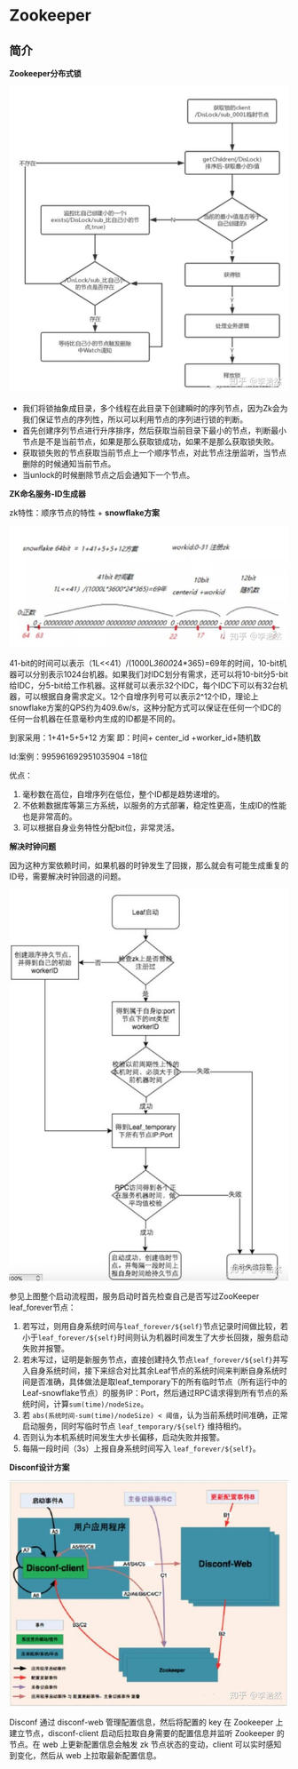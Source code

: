 # Zookeeper



## 简介



**Zookeeper分布式锁**

![x](../../../Resources/zookeeper02.jpg)

- 我们将锁抽象成目录，多个线程在此目录下创建瞬时的序列节点，因为Zk会为我们保证节点的序列性，所以可以利用节点的序列进行锁的判断。
- 首先创建序列节点进行升序排序，然后获取当前目录下最小的节点，判断最小节点是不是当前节点，如果是那么获取锁成功，如果不是那么获取锁失败。
- 获取锁失败的节点获取当前节点上一个顺序节点，对此节点注册监听，当节点删除的时候通知当前节点。
- 当unlock的时候删除节点之后会通知下一个节点。

**ZK命名服务-ID生成器**

zk特性：顺序节点的特性 + **snowflake方案**

![x](../../../Resources/zookeeper04.jpg)

41-bit的时间可以表示（1L<<41）/(1000L*3600*24*365)=69年的时间，10-bit机器可以分别表示1024台机器。如果我们对IDC划分有需求，还可以将10-bit分5-bit给IDC，分5-bit给工作机器。这样就可以表示32个IDC，每个IDC下可以有32台机器，可以根据自身需求定义。12个自增序列号可以表示2^12个ID，理论上snowflake方案的QPS约为409.6w/s，这种分配方式可以保证在任何一个IDC的任何一台机器在任意毫秒内生成的ID都是不同的。

到家采用：1+41+5+5+12 方案 即：时间+ center_id +worker_id+随机数

Id:案例：995961692951035904 =18位

优点：

1. 毫秒数在高位，自增序列在低位，整个ID都是趋势递增的。
2. 不依赖数据库等第三方系统，以服务的方式部署，稳定性更高，生成ID的性能也是非常高的。
3. 可以根据自身业务特性分配bit位，非常灵活。

**解决时钟问题**

因为这种方案依赖时间，如果机器的时钟发生了回拨，那么就会有可能生成重复的ID号，需要解决时钟回退的问题。

![x](../../../Resources/zookeeper05.jpg)

参见上图整个启动流程图，服务启动时首先检查自己是否写过ZooKeeper leaf_forever节点：

1. 若写过，则用自身系统时间与`leaf_forever/${self}`节点记录时间做比较，若小于`leaf_forever/${self}`时间则认为机器时间发生了大步长回拨，服务启动失败并报警。
2. 若未写过，证明是新服务节点，直接创建持久节点`leaf_forever/${self}`并写入自身系统时间，接下来综合对比其余Leaf节点的系统时间来判断自身系统时间是否准确，具体做法是取leaf_temporary下的所有临时节点（所有运行中的Leaf-snowflake节点）的服务IP：Port，然后通过RPC请求得到所有节点的系统时间，计算`sum(time)/nodeSize`。
3. 若 `abs(系统时间-sum(time)/nodeSize) < 阈值`，认为当前系统时间准确，正常启动服务，同时写临时节点 `leaf_temporary/${self}` 维持租约。
4. 否则认为本机系统时间发生大步长偏移，启动失败并报警。
5. 每隔一段时间（3s）上报自身系统时间写入 `leaf_forever/${self}`。

**Disconf设计方案**

![x](../../../Resources/zookeeper06.jpg)

Disconf 通过 disconf-web 管理配置信息，然后将配置的 key 在 Zookeeper 上建立节点，disconf-client 启动后拉取自身需要的配置信息并监听 Zookeeper 的节点。在 web 上更新配置信息会触发 zk 节点状态的变动，client 可以实时感知到变化，然后从 web 上拉取最新配置信息。

